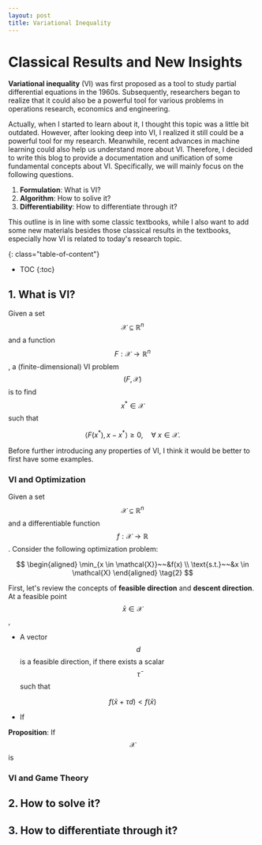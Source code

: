 ```yaml
---
layout: post
title: Variational Inequality
---
```

# Classical Results and New Insights

**Variational inequality** (VI) was first proposed as a tool to study partial differential equations in the 1960s. Subsequently, researchers began to realize that it could also be a powerful tool for various problems in operations research, economics and engineering.

Actually, when I started to learn about it, I thought this topic was a little bit outdated. However, after looking deep into VI, I realized it still could be a powerful tool for my research. Meanwhile, recent advances in machine learning could also help us understand more about VI. Therefore, I decided to write this blog to provide a documentation and unification of some fundamental concepts about VI. Specifically, we will mainly focus on the following questions.

1. **Formulation**: What is VI?
2. **Algorithm**: How to solive it?
3. **Differentiability**: How to differentiate through it?

This outline is in line with some classic textbooks, while I also want to add some new materials besides those classical results in the textbooks, especially how VI is related to today's research topic.


{: class="table-of-content"}
* TOC
{:toc}


## 1. What is VI?

Given a set $$\mathcal{X} \subseteq \mathbb R^n$$ and a function $$F: \mathcal{X} \to \mathbb R^n$$, a (finite-dimensional) VI problem $$(F, \mathcal{X})$$ is to find $$x^* \in \mathcal{X}$$ such that

$$
    \left< F(x^*),  x - x^*  \right> \geq 0, \quad \forall~x \in \mathcal{X}.
    \tag{1}
$$

Before further introducing any properties of VI, I think it would be better to first have some examples. 

### VI and Optimization

Given a set $$\mathcal{X} \subseteq \mathbb R^n$$ and a differentiable function $$f: \mathcal{X} \to \mathbb R$$. Consider the following optimization problem:

$$
\begin{aligned}
	\min_{x \in \mathcal{X}}~~&f(x) \\
	\text{s.t.}~~&x \in \mathcal{X}
\end{aligned}
\tag{2}
$$

First, let's review the concepts of **feasible direction** and **descent direction**. At a feasible point $$\bar{x} \in \mathcal{X}$$,

* A vector $$d$$ is a feasible direction, if there exists a scalar $$\bar{\tau}$$ such that

$$f(\bar{x} + \tau d) < f(\bar{x})$$

* If

**Proposition**: If $$\mathcal{X}$$ is



### VI and Game Theory


## 2. How to solve it?

## 3. How to differentiate through it?

